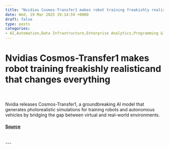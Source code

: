 ```yaml
---
title: "Nvidias Cosmos-Transfer1 makes robot training freakishly realisticand that changes everything"
date: Wed, 19 Mar 2025 19:14:59 +0000
draft: false
type: posts
categories: 
- AI,Automation,Data Infrastructure,Enterprise Analytics,Programming & Development,Security,AI simulation,AI, ML and Deep Learning,Autonomous Vehicle AI,Autonomous Vehicle Development,Autonomous Vehicle Research,autonomous vehicles,category-/Science/Engineering & Technology/Robotics,Conversational AI,Cosmos-Transfer1,Data Management,Data Science,Data Security and Privacy,multimodal ai,Next-Gen Robotics Training,NLP,Nvidia,Nvidia Corporation,Open source,open-source AI,Photorealistic AI,physical AI,Real-time AI,Real-Time AI Simulation,Robotic Training Environments,robotics,Robotics Training,Sim2Real,World Foundation Models
---
```

# Nvidias Cosmos-Transfer1 makes robot training freakishly realisticand that changes everything

<br/>

<br/>
Nvidia releases Cosmos-Transfer1, a groundbreaking AI model that generates photorealistic simulations for training robots and autonomous vehicles by bridging the gap between virtual and real-world environments.

#### [Source](https://venturebeat.com/ai/nvidias-cosmos-transfer1-makes-robot-training-freakishly-realistic-and-that-changes-everything/)

<br/>
---
